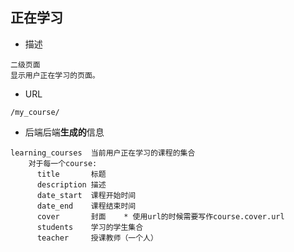 ## 正在学习

* 描述

```
二级页面
显示用户正在学习的页面。
```

* URL

```
/my_course/
```

* 后端后端**生成的**信息

```
learning_courses  当前用户正在学习的课程的集合
    对于每一个course:
	  title       标题
	  description 描述
	  date_start  课程开始时间
	  date_end    课程结束时间
	  cover       封面    * 使用url的时候需要写作course.cover.url
	  students    学习的学生集合
	  teacher     授课教师（一个人）
```
